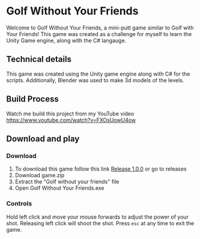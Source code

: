 # Golf Without Your Friends

Welcome to Golf Without Your Friends, a mini-putt game similar to Golf with Your Friends! This game was created as a challenge for myself to learn the Unity Game engine, along with the C# langauge.

## Technical details

This game was created using the Unity game engine along with C# for the scripts. Additionally, Blender was used to make 3d models of the levels.

## Build Process
Watch me build this project from my YouTube video
https://www.youtube.com/watch?v=FXOsUowU4ow

## Download and play


### Download
1. To download this game follow this link [Release 1.0.0](https://github.com/jordanlandry/Golf-Without-Your-Friends/releases/tag/v1.0.0) or go to releases
2. Download game.zip
3. Extract the "Golf without your friends" file
4. Open Golf Without Your Friends.exe


### Controls

Hold left click and move your mouse forwards to adjust the power of your shot.
Releasing left click will shoot the shot.
Press `esc` at any time to exit the game.
